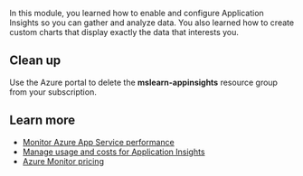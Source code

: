 In this module, you learned how to enable and configure Application Insights so you can gather and analyze data. You also learned how to create custom charts that display exactly the data that interests you. 

## Clean up

Use the Azure portal to delete the **mslearn-appinsights** resource group from your subscription.

## Learn more

- [Monitor Azure App Service performance](https://docs.microsoft.com/azure/azure-monitor/app/azure-web-apps)
- [Manage usage and costs for Application Insights](https://docs.microsoft.com/azure/azure-monitor/app/pricing)
- [Azure Monitor pricing](https://azure.microsoft.com/pricing/details/monitor/)
